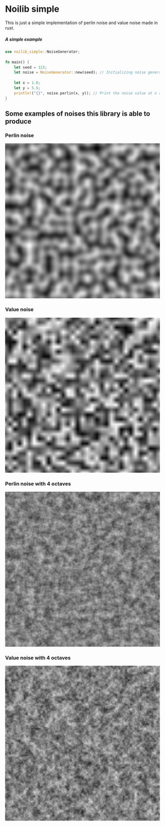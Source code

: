 # Noilib simple

This is just a simple implementation of perlin noise and value noise made in rust.

##### A simple example

```rs
use noilib_simple::NoiseGenerator;

fn main() {
    let seed = 123;
    let noise = NoiseGenerator::new(seed); // Initializing noise generator

    let x = 1.0;
    let y = 5.5;
    println!("{}", noise.perlin(x, y)); // Print the noise value at x and y coordinates
}
```

## Some examples of noises this library is able to produce

### Perlin noise

![Perlin noise](./test-images/perlin_noise.png)

### Value noise

![Value noise](./test-images/value_noise.png)

### Perlin noise with 4 octaves

![Perlin noise with 4 octaves](./test-images/perlin_noise_4_octaves.png)

### Value noise with 4 octaves

![Value noise with 4 octaves](./test-images/value_noise_4_octaves.png)
